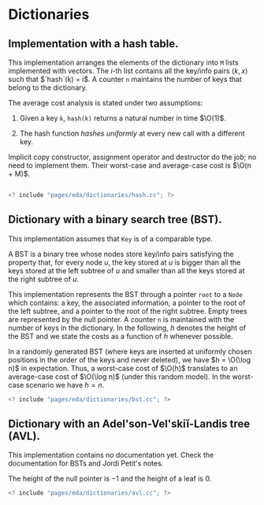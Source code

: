 # Dictionaries

## Implementation with a hash table.

This implementation arranges the elements of the dictionary into `M` lists
implemented with vectors. The $i$-th list contains all the key/info pairs
$\langle k,x\rangle$ such that $`hash`(k) = i$. A counter `n` maintains
the number of keys that belong to the dictionary.

The average cost analysis is stated under two assumptions:

1. Given a key `k`, `hash(k)` returns a natural number in time $\O(1)$.

2. The hash function _hashes uniformly_ at every new call with
   a different key.

Implicit copy constructor, assignment operator and destructor do
the job; no need to implement them. Their worst-case and
average-case cost is $\O(n + M)$.

```c++

<? include "pages/eda/dictionaries/hash.cc"; ?>

```

## Dictionary with a binary search tree (BST).

This implementation assumes that `Key` is of a comparable type.

A BST is a binary tree whose nodes store key/info pairs satisfying
the property that, for every node $u$, the key stored at $u$ is
bigger than all the keys stored at the left subtree of $u$ and
smaller than all the keys stored at the right subtree of $u$.

This implementation represents the BST through a pointer
`root` to a `Node` which contains: a key, the
associated information, a pointer to the root of the left subtree,
and a pointer to the root of the right subtree. Empty trees are
represented by the null pointer. A counter `n` is
maintained with the number of keys in the dictionary.
In the following, $h$ denotes the height of the BST
and we state the costs as a function of $h$ whenever possible.

In a randomly generated BST (where keys are inserted at uniformly
chosen positions in the order of the keys and never deleted), we
have $h = \O(\log n)$ in expectation. Thus, a worst-case cost
of $\O(h)$ translates to an average-case cost of $\O(\log
n)$ (under this random model). In the worst-case scenario we have
$h = n$.

```c++
<? include "pages/eda/dictionaries/bst.cc"; ?>
```

## Dictionary with an Adel'son-Vel'skiĭ-Landis tree (AVL).

This implementation contains no documentation yet. Check the
documentation for BSTs and Jordi Petit's notes.

The height of the null pointer is $-1$ and the height of a leaf is
$0$.

```c++
<? include "pages/eda/dictionaries/avl.cc"; ?>
```

<Autors autors="jpetit"/>
